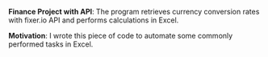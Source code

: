 **Finance Project with API**: 
The program retrieves currency conversion rates with fixer.io API and performs calculations in Excel.

**Motivation**: 
I wrote this piece of code to automate some commonly performed tasks in Excel.
